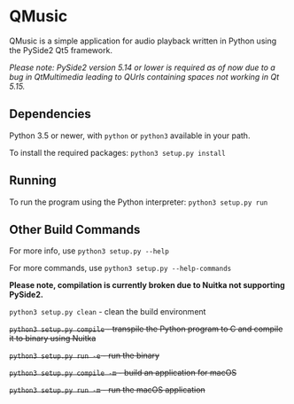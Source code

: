 # QMusic

QMusic is a simple application for audio playback written in Python using the PySide2 Qt5 framework.

*Please note: PySide2 version 5.14 or lower is required as of now due to a bug in QtMultimedia leading to QUrls containing spaces not working in Qt 5.15.*

## Dependencies

Python 3.5 or newer, with `python` or `python3` available in your path.

To install the required packages: `python3 setup.py install`

## Running

To run the program using the Python interpreter: `python3 setup.py run`


## Other Build Commands

For more info, use `python3 setup.py --help`

For more commands, use `python3 setup.py --help-commands`


**Please note, compilation is currently broken due to Nuitka not supporting PySide2.**

`python3 setup.py clean` - clean the build environment

~~`python3 setup.py compile` - transpile the Python program to C and compile it to binary using Nuitka~~

~~`python3 setup.py run -e` - run the binary~~

~~`python3 setup.py compile -m` - build an application for macOS~~

~~`python3 setup.py run -m` - run the macOS application~~

